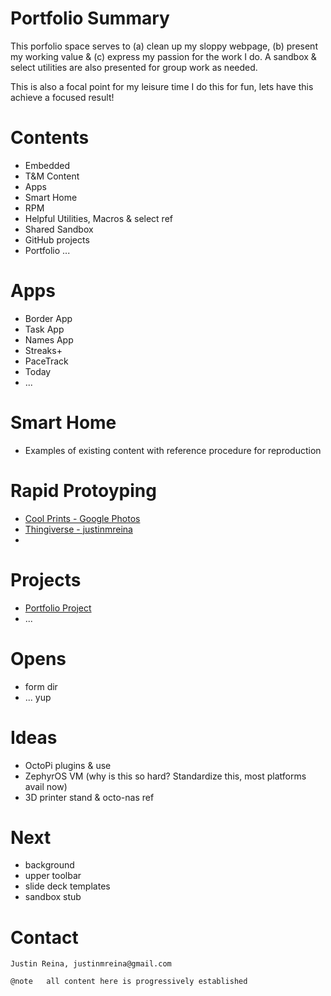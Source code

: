 
# Portfolio Summary

This porfolio space serves to (a) clean up my sloppy webpage, (b) present my working value & (c) express my passion for the work I do. A sandbox & select utilities are also presented for group work as needed.

This is also a focal point for my leisure time I do this for fun, lets have this achieve a focused result!

# Contents

- Embedded
- T&M Content
- Apps
- Smart Home
- RPM
- Helpful Utilities, Macros & select ref
- Shared Sandbox
- GitHub projects
- Portfolio
...

# Apps

- Border App
- Task App
- Names App
- Streaks+
- PaceTrack
- Today
- ...

# Smart Home

- Examples of existing content with reference procedure for reproduction

# Rapid Protoyping

- [Cool Prints - Google Photos](https://photos.app.goo.gl/vjzU2o3HTseVm4oe9)
- [Thingiverse - justinmreina](https://www.thingiverse.com/justinmreina/designs)
- 
# Projects

- [Portfolio Project](https://github.com/justinmreina/portfolio)
- ...

# Opens

- form dir
- ... yup

# Ideas

- OctoPi plugins & use
- ZephyrOS VM (why is this so hard? Standardize this, most platforms avail now)
- 3D printer stand & octo-nas ref

# Next

- background
- upper toolbar
- slide deck templates
- sandbox stub

# Contact

	Justin Reina, justinmreina@gmail.com
	
	@note 	all content here is progressively established

